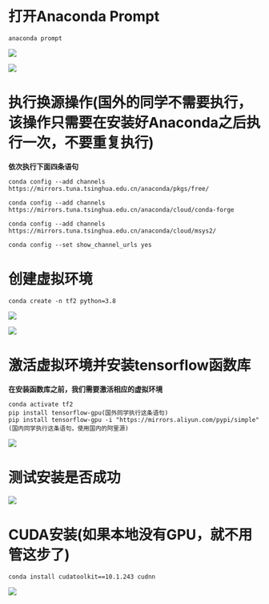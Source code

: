 # 打开Anaconda Prompt

```
anaconda prompt
```

![](https://maoxianxin1996.oss-accelerate.aliyuncs.com/environment/tensorflow/anacondaPrompt.png)

![](https://maoxianxin1996.oss-accelerate.aliyuncs.com/environment/tensorflow/openAnacondaPrompt.png)

# 执行换源操作(国外的同学不需要执行，该操作只需要在安装好Anaconda之后执行一次，不要重复执行)

**依次执行下面四条语句**

```
conda config --add channels https://mirrors.tuna.tsinghua.edu.cn/anaconda/pkgs/free/

conda config --add channels https://mirrors.tuna.tsinghua.edu.cn/anaconda/cloud/conda-forge

conda config --add channels https://mirrors.tuna.tsinghua.edu.cn/anaconda/cloud/msys2/

conda config --set show_channel_urls yes
```

# 创建虚拟环境

```
conda create -n tf2 python=3.8
```

![](https://maoxianxin1996.oss-accelerate.aliyuncs.com/environment/tensorflow/createEnvs.png)

![](https://maoxianxin1996.oss-accelerate.aliyuncs.com/environment/tensorflow/createEnvsYes.png)

# 激活虚拟环境并安装tensorflow函数库

**在安装函数库之前，我们需要激活相应的虚拟环境**

```
conda activate tf2
pip install tensorflow-gpu(国外同学执行这条语句)
pip install tensorflow-gpu -i "https://mirrors.aliyun.com/pypi/simple"(国内同学执行这条语句，使用国内的阿里源)
```

![](https://maoxianxin1996.oss-accelerate.aliyuncs.com/environment/tensorflow/activateEnvs.png)

# 测试安装是否成功

![](https://maoxianxin1996.oss-accelerate.aliyuncs.com/environment/tensorflow/testInstalled.png)

# CUDA安装(如果本地没有GPU，就不用管这步了)

```
conda install cudatoolkit==10.1.243 cudnn
```

![](https://maoxianxin1996.oss-accelerate.aliyuncs.com/environment/tensorflow/installCuda.png)